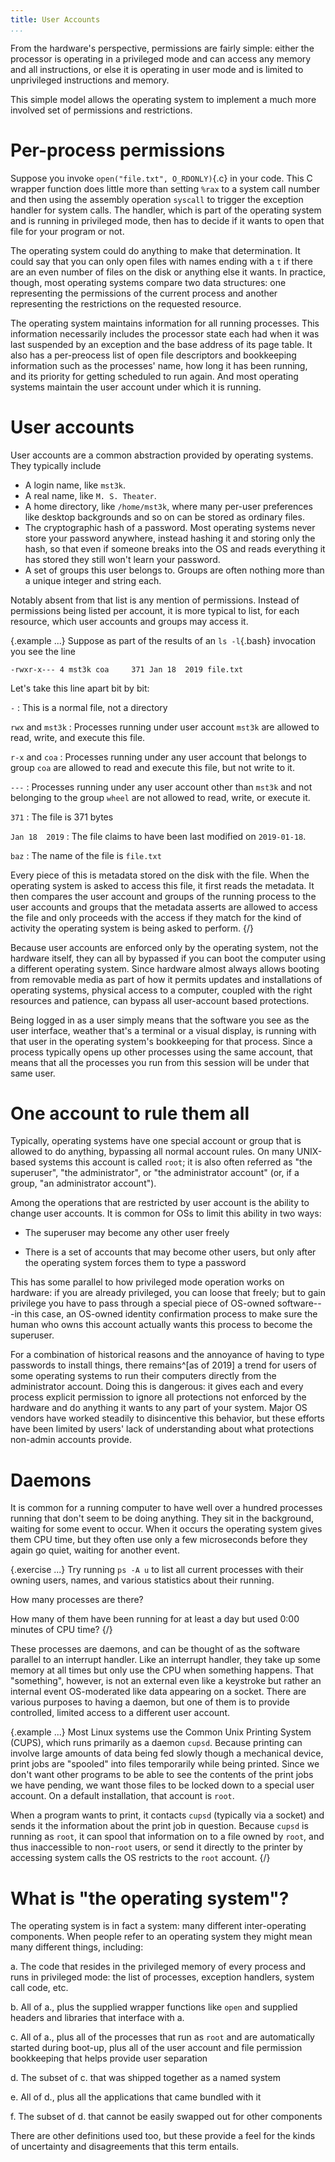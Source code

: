 ```yaml
---
title: User Accounts
...
```


From the hardware's perspective, permissions are fairly simple:
either the processor is operating in a privileged mode
and can access any memory and all instructions,
or else it is operating in user mode and is limited to unprivileged instructions and memory.

This simple model allows the operating system to implement
a much more involved set of permissions and restrictions.

# Per-process permissions

Suppose you invoke `open("file.txt", O_RDONLY)`{.c} in your code.
This C wrapper function does little more than setting `%rax` to a system call number and then using the assembly operation `syscall` to trigger the exception handler for system calls.
The handler, which is part of the operating system and is running in privileged mode, then has to decide if it wants to open that file for your program or not.

The operating system could do anything to make that determination.
It could say that you can only open files with names ending with a `t` if there are an even number of files on the disk or anything else it wants.
In practice, though, most operating systems compare two data structures:
one representing the permissions of the current process
and another representing the restrictions on the requested resource.

The operating system maintains information for all running processes.
This information necessarily includes the processor state each had when it was last suspended by an exception and the base address of its page table.
It also has a per-preocess list of open file descriptors
and bookkeeping information
such as the processes' name, how long it has been running,
and its priority for getting scheduled to run again.
And most operating systems maintain the user account under which it is running.

# User accounts

User accounts are a common abstraction provided by operating systems.
They typically include

- A login name, like `mst3k`.
- A real name, like `M. S. Theater`.
- A home directory, like `/home/mst3k`, where many per-user preferences like desktop backgrounds and so on can be stored as ordinary files.
- The cryptographic hash of a password. Most operating systems never store your password anywhere, instead hashing it and storing only the hash, so that even if someone breaks into the OS and reads everything it has stored they still won't learn your password.
- A set of groups this user belongs to. Groups are often nothing more than a unique integer and string each.

Notably absent from that list is any mention of permissions.
Instead of permissions being listed per account,
it is more typical to list, for each resource, which user accounts and groups may access it.

{.example ...} Suppose as part of the results of an `ls -l`{.bash}
invocation you see the line

	-rwxr-x--- 4 mst3k coa     371 Jan 18  2019 file.txt

Let's take this line apart bit by bit:

`-`
:	This is a normal file, not a directory

`rwx` and `mst3k`
:	Processes running under user account `mst3k` are allowed to read, write, and execute this file.

`r-x` and `coa`
:	Processes running under any user account that belongs to group `coa` are allowed to read and execute this file, but not write to it.

`---`
:	Processes running under any user account other than `mst3k` and not belonging to the group `wheel` are not allowed to read, write, or execute it.

`371`
:	The file is 371 bytes

`Jan 18  2019`
:	The file claims to have been last modified on `2019-01-18`.

`baz`
:	The name of the file is `file.txt`

Every piece of this is metadata stored on the disk with the file.
When the operating system is asked to access this file,
it first reads the metadata.
It then compares the user account and groups of the running process
to the user accounts and groups that the metadata asserts are allowed to access the file
and only proceeds with the access if they match for the kind of activity
the operating system is being asked to perform.
{/}

Because user accounts are enforced only by the operating system,
not the hardware itself,
they can all by bypassed if you can boot the computer
using a different operating system.
Since hardware almost always allows booting from removable media
as part of how it permits updates and installations of operating systems,
physical access to a computer, coupled with the right resources and patience,
can bypass all user-account based protections.

Being logged in as a user
simply means that the software you see as the user interface,
weather that's a terminal or a visual display,
is running with that user in the operating system's bookkeeping for that process.
Since a process typically opens up other processes using the same account,
that means that all the processes you run from this session will be under that same user.

# One account to rule them all

Typically, operating systems have one special account
or group
that is allowed to do anything, bypassing all normal account rules.
On many UNIX-based systems this account is called `root`;
it is also often referred as "the superuser", "the administrator", or "the administrator account"
(or, if a group, "an administrator account").

Among the operations that are restricted by user account
is the ability to change user accounts.
It is common for OSs to limit this ability in two ways:

- The superuser may become any other user freely

- There is a set of accounts that may become other users,
	but only after the operating system forces them to type a password

This has some parallel to how privileged mode operation works on hardware:
if you are already privileged, you can loose that freely;
but to gain privilege you have to pass through a special piece of OS-owned software---in this case, an OS-owned identity confirmation process to make sure the human who owns this account actually wants this process to become the superuser.

For a combination of historical reasons and the annoyance of having to type passwords to install things,
there remains^[as of 2019] a trend for users of some operating systems
to run their computers directly from the administrator account.
Doing this is dangerous: it gives each and every process
explicit permission to ignore all protections not enforced by the hardware
and do anything it wants to any part of your system.
Major OS vendors have worked steadily to disincentive this behavior,
but these efforts have been limited by users' lack of understanding
about what protections non-admin accounts provide.

# Daemons

It is common for a running computer to have well over a hundred processes running
that don't seem to be doing anything.
They sit in the background, waiting for some event to occur.
When it occurs the operating system gives them CPU time,
but they often use only a few microseconds before they again go quiet,
waiting for another event.

{.exercise ...}
Try running `ps -A u` to list all current processes with their owning users,
names, and various statistics about their running.

How many processes are there?

How many of them have been running for at least a day but used 0:00 minutes of CPU time?
{/}

These processes are daemons, and can be thought of as the software parallel
to an interrupt handler.
Like an interrupt handler, they take up some memory at all times
but only use the CPU when something happens.
That "something", however, is not an external even like a keystroke
but rather an internal event OS-moderated like data appearing on a socket.
There are various purposes to having a daemon,
but one of them is to provide controlled, limited access to a different user account.

{.example ...}
Most Linux systems use the Common Unix Printing System (CUPS),
which runs primarily as a daemon `cupsd`.
Because printing can involve large amounts of data being fed slowly though a mechanical device,
print jobs are "spooled" into files temporarily while being printed.
Since we don't want other programs to be able to see the contents of the print jobs we have pending, we want those files to be locked down to a special user account.
On a default installation, that account is `root`.

When a program wants to print, it contacts `cupsd`
(typically via a socket)
and sends it the information about the print job in question.
Because `cupsd` is running as `root`, it can spool that information on to a file owned by `root`, and thus inaccessible to non-`root` users,
or send it directly to the printer by accessing system calls
the OS restricts to the `root` account.
{/}

# What is "the operating system"?

The operating system is in fact a system:
many different inter-operating components.
When people refer to an operating system they might mean
many different things, including:

a.  The code that resides in the privileged memory of every process
	and runs in privileged mode:
	the list of processes, exception handlers, system call code, etc.

b.  All of a., plus the supplied wrapper functions like `open`
	and supplied headers and libraries that interface with a.

c.  All of a., plus all of the processes that run as `root`
	and are automatically started during boot-up,
	plus all of the user account and file permission bookkeeping that helps provide user separation

d.  The subset of c. that was shipped together as a named system

e.  All of d., plus all the applications that came bundled with it

f.  The subset of d. that cannot be easily swapped out for other components

There are other definitions used too, but these provide a feel for the kinds of uncertainty and disagreements that this term entails.
